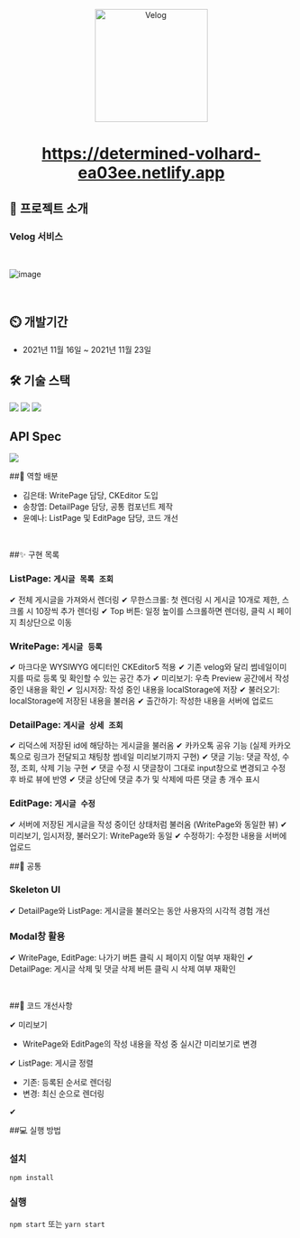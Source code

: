 <p align='middle'>
<a href='https://github.com/DevFoliOh/velog'><img src='https://user-images.githubusercontent.com/66353903/142974589-1a9d29a4-3c67-4208-b861-00491a02f810.png' width="200px;" alt="Velog" /></a></p>


<h1 align='middle'><a href='https://determined-volhard-ea03ee.netlify.app'>https://determined-volhard-ea03ee.netlify.app</a></h1>


## 📌 프로젝트 소개

### Velog 서비스

<br/>

![image](https://user-images.githubusercontent.com/66353903/142976104-d163bec4-f0a3-468b-adfa-0f21572a8d1f.png)


<br/>

## :timer_clock: 개발기간
+ 2021년 11월 16일 ~ 2021년 11월 23일

## 🛠 기술 스택
  
 <img src="https://img.shields.io/badge/React-v17.0.2-blue?logo=React"/>
    <img src="https://img.shields.io/badge/redux-toolkit-^1.6.2-purple?logo=Redux"/>
    <img src="https://img.shields.io/badge/StyledComponents-v5.2.3-pink?logo=styled-components"/> 
<br/>

## API Spec
  <img src="https://img.shields.io/badge/Swagger-v1.7.0-lime?logo=Swagger"/>
  
  <br/>

##🔮 역할 배분
- 김은태: WritePage 담당, CKEditor 도입
- 송창엽: DetailPage 담당, 공통 컴포넌트 제작
- 윤예나: ListPage 및 EditPage 담당, 코드 개선

<br/>

##✨ 구현 목록

### ListPage: `게시글 목록 조회`

✔ 전체 게시글을 가져와서 렌더링
✔ 무한스크롤: 첫 렌더링 시 게시글 10개로 제한, 스크롤 시 10장씩 추가 렌더링
✔ Top 버튼: 일정 높이를 스크롤하면 렌더링, 클릭 시 페이지 최상단으로 이동


### WritePage: `게시글 등록`

✔ 마크다운 WYSIWYG 에디터인 CKEditor5 적용
✔ 기존 velog와 달리 썸네일이미지를 따로 등록 및 확인할 수 있는 공간 추가
✔ 미리보기: 우측 Preview 공간에서 작성 중인 내용을 확인
✔ 임시저장: 작성 중인 내용을 localStorage에 저장
✔ 불러오기: localStorage에 저장된 내용을 불러옴
✔ 출간하기: 작성한 내용을 서버에 업로드


### DetailPage: `게시글 상세 조회`

✔ 리덕스에 저장된 id에 해당하는 게시글을 불러옴
✔ 카카오톡 공유 기능 (실제 카카오톡으로 링크가 전달되고 채팅창 썸네일 미리보기까지 구현)
✔ 댓글 기능: 댓글 작성, 수정, 조회, 삭제 기능 구현
✔ 댓글 수정 시 댓글창이 그대로 input창으로 변경되고 수정 후 바로 뷰에 반영
✔ 댓글 상단에 댓글 추가 및 삭제에 따른 댓글 총 개수 표시


### EditPage: `게시글 수정`

✔ 서버에 저장된 게시글을 작성 중이던 상태처럼 불러옴 (WritePage와 동일한 뷰)
✔ 미리보기, 임시저장, 불러오기: WritePage와 동일
✔ 수정하기: 수정한 내용을 서버에 업로드


##🎨 공통

### Skeleton UI
✔ DetailPage와 ListPage: 게시글을 불러오는 동안 사용자의 시각적 경험 개선

### Modal창 활용
✔ WritePage, EditPage: 나가기 버튼 클릭 시 페이지 이탈 여부 재확인
✔ DetailPage: 게시글 삭제 및 댓글 삭제 버튼 클릭 시 삭제 여부 재확인

<br/>

##🚀 코드 개선사항

✔ 미리보기
+ WritePage와 EditPage의 작성 내용을 작성 중 실시간 미리보기로 변경

✔ ListPage: 게시글 정렬
+ 기존: 등록된 순서로 렌더링
+ 변경: 최신 순으로 렌더링

✔ 

##💻 실행 방법

### 설치

`npm install`

### 실행

`npm start` 또는 `yarn start`


